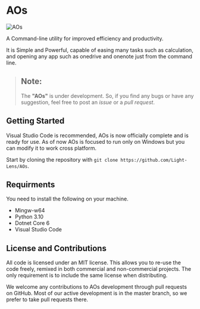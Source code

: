 # AOs
![AOs](https://github.com/Light-Lens/AOs/blob/master/img/AOs.ico?raw=true)

A Command-line utility for improved efficiency and productivity.

It is Simple and Powerful, capable of easing many tasks such as calculation, and opening any app such as onedrive and onenote just from the command line.

> Note:
> ---
>
> The **"AOs"** is under development. So, if you find any bugs or have any suggestion, feel free to post an _issue_ or a _pull request_.

## Getting Started
Visual Studio Code is recommended, AOs is now officially complete and is ready for use. As of now AOs is focused to run only on Windows but you can modify it to work cross platform.

Start by cloning the repository with `git clone https://github.com/Light-Lens/AOs`.

## Requirments
You need to install the following on your machine.
- Mingw-w64
- Python 3.10
- Dotnet Core 6
- Visual Studio Code

## License and Contributions
All code is licensed under an MIT license. This allows you to re-use the code freely, remixed in both commercial and non-commercial projects. The only requirement is to include the same license when distributing.

We welcome any contributions to AOs development through pull requests on GitHub. Most of our active development is in the master branch, so we prefer to take pull requests there.
